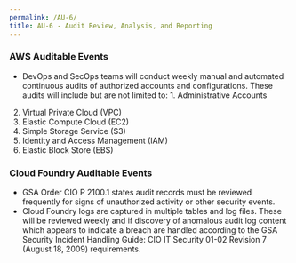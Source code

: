 ```yaml
---
permalink: /AU-6/
title: AU-6 - Audit Review, Analysis, and Reporting
---
```

### AWS Auditable Events  
* DevOps and SecOps teams will conduct weekly manual and automated continuous audits of authorized accounts and configurations. These audits will include but are not limited to:  1. Administrative Accounts  
 2. Virtual Private Cloud (VPC)   
 3. Elastic Compute Cloud (EC2)  
 4. Simple Storage Service (S3)   
 5. Identity and Access Management (IAM)  
 6. Elastic Block Store (EBS)  
  
  
### Cloud Foundry Auditable Events  
* GSA Order CIO P 2100.1 states audit records must be reviewed frequently for signs of unauthorized activity or other security events.  
* Cloud Foundry logs are captured in multiple tables and log files.  These will be reviewed weekly and if discovery of anomalous audit log content which appears to indicate a breach are handled according to the GSA Security Incident Handling Guide: CIO IT Security 01-02 Revision 7 (August 18, 2009) requirements.  
  
